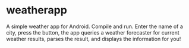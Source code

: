 # weatherapp

A simple weather app for Android. Compile and run. Enter the name of a city, press the button, the app queries a weather forecaster for current weather results, parses the result, and displays the information for you!
